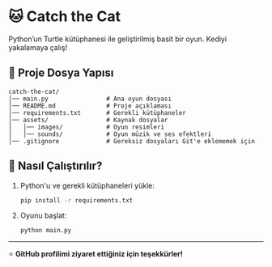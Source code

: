 # 🐱 Catch the Cat

Python’un Turtle kütüphanesi ile geliştirilmiş basit bir oyun. Kediyi yakalamaya çalış!

## 📂 Proje Dosya Yapısı

```
catch-the-cat/
│── main.py                # Ana oyun dosyası
│── README.md              # Proje açıklaması
│── requirements.txt       # Gerekli kütüphaneler
│── assets/                # Kaynak dosyalar
│   │── images/            # Oyun resimleri
│   │── sounds/            # Oyun müzik ve ses efektleri
│── .gitignore             # Gereksiz dosyaları Git'e eklememek için
```

## 🚀 Nasıl Çalıştırılır?
1. Python'u ve gerekli kütüphaneleri yükle:
   ```bash
   pip install -r requirements.txt
   ```

2. Oyunu başlat:
   ```bash
   python main.py
   ```

---
⭐️ **GitHub profilimi ziyaret ettiğiniz için teşekkürler!**
